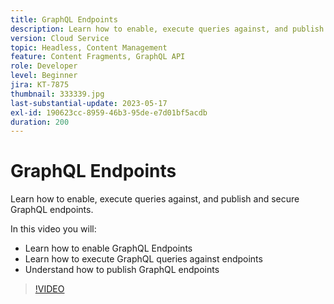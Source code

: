 ```yaml
---
title: GraphQL Endpoints
description: Learn how to enable, execute queries against, and publish and secure GraphQL endpoints.
version: Cloud Service
topic: Headless, Content Management
feature: Content Fragments, GraphQL API
role: Developer
level: Beginner
jira: KT-7875
thumbnail: 333339.jpg
last-substantial-update: 2023-05-17
exl-id: 190623cc-8959-46b3-95de-e7d01bf5acdb
duration: 200
---
```

# GraphQL Endpoints

Learn how to enable, execute queries against, and publish and secure GraphQL endpoints.

In this video you will:

+ Learn how to enable GraphQL Endpoints
+ Learn how to execute GraphQL queries against endpoints
+ Understand how to publish GraphQL endpoints

>[!VIDEO](https://video.tv.adobe.com/v/333339?quality=12&learn=on)
